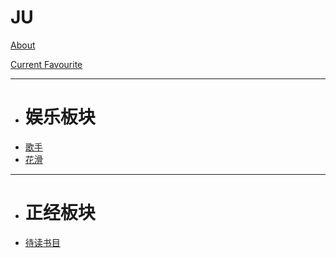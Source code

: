 # JU

[About](index.md)

[Current Favourite]()

- - - -
  * # 娱乐板块
  * [歌手](current-favourite/geshou.md)
  * [花滑](current-favourite/figure-skating.md)
- - - -
  * # 正经板块
  * [待读书目](current-favourite/stress.md)


<script src="https://polyfill.io/v3/polyfill.min.js?features=es6"></script>
<script id="MathJax-script" async src="https://cdn.jsdelivr.net/npm/mathjax@3/es5/tex-mml-chtml.js"></script>

